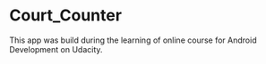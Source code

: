 # Court_Counter

This app was build during the learning of online course for Android Development on Udacity. 
